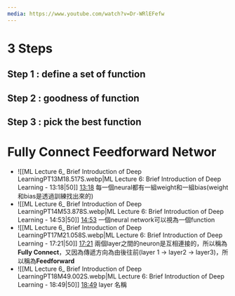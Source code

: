 ```yaml
---
media: https://www.youtube.com/watch?v=Dr-WRlEFefw
---
```


# 3 Steps
## Step 1 : define a set of function
## Step 2 : goodness of function

## Step 3 : pick the best function

# Fully Connect Feedforward Networ

- ![[ML Lecture 6_ Brief Introduction of Deep LearningPT13M18.517S.webp|ML Lecture 6: Brief Introduction of Deep Learning - 13:18|50]] [13:18](https://www.youtube.com/watch?v=Dr-WRlEFefw&t=799#t=13:18.52) 每一個neural都有一組weight和一組bias(weight和bias是透過訓練找出來的)
- ![[ML Lecture 6_ Brief Introduction of Deep LearningPT14M53.878S.webp|ML Lecture 6: Brief Introduction of Deep Learning - 14:53|50]] [14:53](https://www.youtube.com/watch?v=Dr-WRlEFefw&t=894#t=14:53.88) 一個neural network可以視為一個function
- ![[ML Lecture 6_ Brief Introduction of Deep LearningPT17M21.058S.webp|ML Lecture 6: Brief Introduction of Deep Learning - 17:21|50]] [17:21](https://www.youtube.com/watch?v=Dr-WRlEFefw&t=1041#t=17:21.06) 兩個layer之間的neuron是互相連接的，所以稱為**Fully Connect**，又因為傳遞方向為由後往前(layer 1 -> layer2 -> layer3)，所以稱為**Feedforward**
- ![[ML Lecture 6_ Brief Introduction of Deep LearningPT18M49.002S.webp|ML Lecture 6: Brief Introduction of Deep Learning - 18:49|50]] [18:49](https://www.youtube.com/watch?v=Dr-WRlEFefw&t=1129#t=18:49.00) layer 名稱